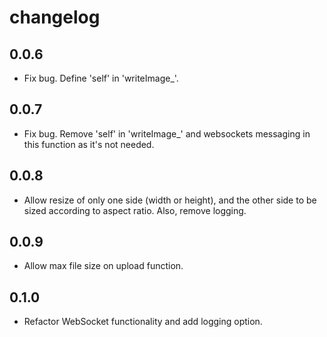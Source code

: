 # changelog

## 0.0.6

- Fix bug. Define 'self' in 'writeImage_'.

## 0.0.7

- Fix bug. Remove 'self' in 'writeImage_' and websockets messaging in this function as it's not needed.

## 0.0.8

- Allow resize of only one side (width or height), and the other side to be sized according to aspect ratio. Also, remove logging.

## 0.0.9

- Allow max file size on upload function.

## 0.1.0

- Refactor WebSocket functionality and add logging option.